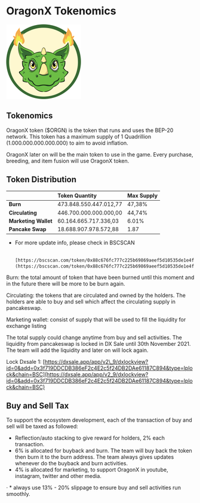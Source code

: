 # OragonX Tokenomics

![](.gitbook/assets/oragonlnew200.png)

## Tokenomics

OragonX token \($ORGN\) is the token that runs and uses the BEP-20 network. This token has a maximum supply of 1 Quadrillion \(1.000.000.000.000.000\)  to aim to avoid inflation. 

OragonX later on will be the main token to use in the game. Every purchase, breeding, and item fusion will use OragonX token. 

## Token Distribution



|  | **Token Quantity** | **Max Supply** |
| :--- | :--- | :--- |
| **Burn** | 473.848.550.447.012,77 | 47,38% |
| **Circulating** | 446.700.000.000.000,00 | 44,74% |
| **Marketing Wallet** | 60.164.665.717.336,03 | 6.01% |
| **Pancake Swap** | 18.688.907.978.572,88 | 1.87 |



* For more update info, please check in BSCSCAN

            [https://bscscan.com/token/0x88c676fc777c225b69869aeef5d10535de1e4f5d\#balances](https://bscscan.com/token/0x88c676fc777c225b69869aeef5d10535de1e4f5d#balances)

Burn: the total amount of token that have been burned until this moment and in the future there will be more to be burn again. 

Circulating: the tokens that are circulated and owned by the holders. The holders are able to buy and sell which affect the circulating supply in pancakeswap. 

Marketing wallet: consist of supply that will be used to fill the liquidity for exchange listing

The total supply could change anytime from buy and sell activities. The liquidity from pancakeswap is locked in DX Sale until 30th November 2021. The team will add the liquidity and later on will lock again. 

Lock Dxsale 1: [https://dxsale.app/app/v2\_9/dxlockview?id=0&add=0x3f719DDCDB386eF2c4E2c5f24DB2DAe61187C894&type=lplock&chain=BSC](https://dxsale.app/app/v2_9/dxlockview?id=0&add=0x3f719DDCDB386eF2c4E2c5f24DB2DAe61187C894&type=lplock&chain=BSC)

## Buy and Sell Tax


  
To support the ecosystem development, each of the transaction of buy and sell will be taxed as followed:

* Reflection/auto stacking to give reward for holders, 2% each transaction. 
* 6% is allocated for buyback and burn. The team will buy back the token then burn it to the burn address. The team always gives updates whenever do the buyback and burn activities. 
* 4% is allocated for marketing, to support OragonX in youtube, instagram, twitter and other media. 

 ·   \* always use 13% - 20% slippage to ensure buy and sell activities run smoothly.



